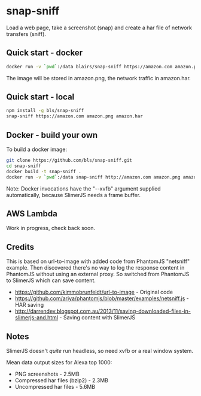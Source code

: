 # snap-sniff

Load a web page, take a screenshot (snap) and create a har file of network transfers (sniff).

## Quick start - docker

```sh
docker run -v `pwd`:/data blairs/snap-sniff https://amazon.com amazon.png amazon.har
```

The image will be stored in amazon.png, the network traffic in amazon.har.

## Quick start - local

```sh
npm install -g bls/snap-sniff
snap-sniff https://amazon.com amazon.png amazon.har
```

## Docker - build your own

To build a docker image:

```sh
git clone https://github.com/bls/snap-sniff.git
cd snap-sniff
docker build -t snap-sniff .
docker run -v `pwd`:/data snap-sniff http://amazon.com amazon.png amazon.har
```

Note: Docker invocations have the "--xvfb" argument supplied automatically, because SlimerJS needs
a frame buffer.

## AWS Lambda

Work in progress, check back soon.

## Credits

This is based on url-to-image with added code from PhantomJS "netsniff" example. Then discovered 
there's no way to log the response content in PhantomJS without using an external proxy.  So switched 
from PhantomJS to SlimerJS which can save content.

* https://github.com/kimmobrunfeldt/url-to-image - Original code
* https://github.com/ariya/phantomjs/blob/master/examples/netsniff.js - HAR saving
* http://darrendev.blogspot.com.au/2013/11/saving-downloaded-files-in-slimerjs-and.html - Saving content with SlimerJS

## Notes

SlimerJS doesn't *quite* run headless, so need xvfb or a real window system.

Mean data output sizes for Alexa top 1000:

* PNG screenshots - 2.5MB
* Compressed har files (bzip2) - 2.3MB
* Uncompressed har files - 5.6MB

